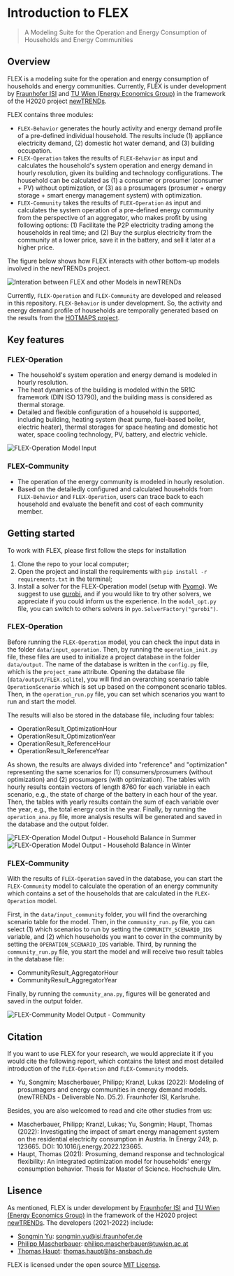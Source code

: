 # Introduction to FLEX
> A Modeling Suite for the Operation and Energy Consumption of Households and Energy Communities

## Overview

FLEX is a modeling suite for the operation and energy consumption of households and energy communities.
Currently, FLEX is under development by 
[Fraunhofer ISI](https://www.isi.fraunhofer.de/) and 
[TU Wien (Energy Economics Group)](https://eeg.tuwien.ac.at/)
in the framework of the H2020 project [newTRENDs](https://newTRENDs2020.eu/).

FLEX contains three modules:

* `FLEX-Behavior` generates the hourly activity and energy demand profile of a pre-defined individual household. 
The results include (1) appliance electricity demand, (2) domestic hot water demand, and (3) building occupation.
* `FLEX-Operation` takes the results of `FLEX-Behavior` as input and calculates the household's system operation and 
energy demand in hourly resolution, given its building and technology configurations. 
The household can be calculated as (1) a consumer or prosumer (consumer + PV) without optimization, 
or (3) as a prosumagers (prosumer + energy storage + smart energy management system) with optimization.
* `FLEX-Community` takes the results of `FLEX-Operation` as input and calculates the system operation of a pre-defined 
energy community from the perspective of an aggregator, who makes profit by using following options:
(1) Facilitate the P2P electricity trading among the households in real time; and
(2) Buy the surplus electricity from the community at a lower price, save it in the battery, 
and sell it later at a higher price.

The figure below shows how FLEX interacts with other bottom-up models involved in the newTRENDs project.

![Interation between FLEX and other Models in newTRENDs](docs/images/modeling_suite.png)

Currently, `FLEX-Operation` and `FLEX-Community` are developed and released in this repository.
`FLEX-Behavior` is under development. So, the activity and energy demand profile of households are temporally
generated based on the results from the [HOTMAPS project](https://www.hotmaps.eu).

## Key features

### FLEX-Operation
- The household's system operation and energy demand is modeled in hourly resolution. 
- The heat dynamics of the building is modeled within the 5R1C framework (DIN ISO 13790),
and the building mass is considered as thermal storage.
- Detailed and flexible configuration of a household is supported, including building, heating system 
(heat pump, fuel-based boiler, electric heater), thermal storages for space heating and domestic hot water, space 
cooling technology, PV, battery, and electric vehicle.

![FLEX-Operation Model Input](docs/images/FLEX-Operation.png)

### FLEX-Community
- The operation of the energy community is modeled in hourly resolution.
- Based on the detailedly configured and calculated households from `FLEX-Behavior` and `FLEX-Operation`, 
users can trace back to each household and evaluate the benefit and cost of each community member.

## Getting started <div id="Getting_started"/>

To work with FLEX, please first follow the steps for installation 

1. Clone the repo to your local computer;
2. Open the project and install the requirements with `pip install -r requirements.txt` in the terminal;
3. Install a solver for the FLEX-Operation model (setup with [Pyomo](http://www.pyomo.org/)). 
We suggest to use [gurobi](https://www.gurobi.com/), and if you would like to try other solvers, 
we appreciate if you could inform us the experience. 
In the `model_opt.py` file, you can switch to others solvers in `pyo.SolverFactory("gurobi")`.

### FLEX-Operation <div id="FLEX_Operation"/>

Before running the `FLEX-Operation` model, you can check the input data in the folder `data/input_operation`. 
Then, by running the `operation_init.py` file, these files are used to initialize a project database in the folder `data/output`.
The name of the database is written in the `config.py` file, which is the `project_name` attribute. 
Opening the database file (`data/output/FLEX.sqlite`), you will find an overarching scenario table `OperationScenario`
which is set up based on the component scenario tables. Then, in the `operation_run.py` file, 
you can set which scenarios you want to run and start the model. 

The results will also be stored in the database file, including four tables: 
* OperationResult_OptimizationHour 
* OperationResult_OptimizationYear 
* OperationResult_ReferenceHour 
* OperationResult_ReferenceYear

As shown, the results are always divided into "reference" and "optimization" representing the same scenarios for
(1) consumers/prosumers (without optimization) and (2) prosumagers (with optimization). 
The tables with hourly results contain vectors of length 8760 for each variable in each scenario, 
e.g., the state of charge of the battery in each hour of the year. 
Then, the tables with yearly results contain the sum of each variable over the year, 
e.g., the total energy cost in the year. Finally, by running the `operation_ana.py` file, 
more analysis results will be generated and saved in the database and the output folder.

![FLEX-Operation Model Output - Household Balance in Summer](docs/images/household_balance_summer.png)
![FLEX-Operation Model Output - Household Balance in Winter](docs/images/household_balance_winter.png)

### FLEX-Community <div id="FLEX_Community"/>

With the results of `FLEX-Operation` saved in the database, 
you can start the `FLEX-Community` model to calculate the operation of an energy community which contains 
a set of the households that are calculated in the `FLEX-Operation` model.

First, in the `data/input_community` folder, you will find the overarching scenario table for the model. 
Then, in the `community_run.py` file, you can select 
(1) which scenarios to run by setting the `COMMUNITY_SCENARIO_IDS` variable, 
and (2) which households you want to cover in the community by setting the `OPERATION_SCENARIO_IDS` variable.
Third, by running the `community_run.py` file, you start the model and will receive two result tables in the database file:
* CommunityResult_AggregatorHour
* CommunityResult_AggregatorYear

Finally, by running the `community_ana.py`, figures will be generated and saved in the output folder.

![FLEX-Community Model Output - Community](docs/images/community_balance_vertical.png)

## Citation

If you want to use FLEX for your research, we would appreciate it if you would cite the following report, 
which contains the latest and most detailed introduction of the `FLEX-Operation` and `FLEX-Community` models.

* Yu, Songmin; Mascherbauer, Philipp; Kranzl, Lukas (2022): 
Modeling of prosumagers and energy communities in energy demand models. 
(newTRENDs - Deliverable No. D5.2). Fraunhofer ISI, Karlsruhe.

Besides, you are also welcomed to read and cite other studies from us:

* Mascherbauer, Philipp; Kranzl, Lukas; Yu, Songmin; Haupt, Thomas (2022):
Investigating the impact of smart energy management system on the residential
electricity consumption in Austria. In Energy 249, p. 123665. DOI:
10.1016/j.energy.2022.123665.
* Haupt, Thomas (2021): Prosuming, demand response and technological
flexibility: An integrated optimization model for households' energy
consumption behavior. Thesis for Master of Science. Hochschule Ulm.

## Lisence

As mentioned, FLEX is under development by 
[Fraunhofer ISI](https://www.isi.fraunhofer.de/) and 
[TU Wien (Energy Economics Group)](https://eeg.tuwien.ac.at/)
in the framework of the H2020 project [newTRENDs](https://newTRENDs2020.eu/).
The developers (2021-2022) include:
* [Songmin Yu](https://www.isi.fraunhofer.de/en/competence-center/energiepolitik-energiemaerkte/mitarbeiter/yu.html): songmin.yu@isi.fraunhofer.de
* [Philipp Mascherbauer](https://eeg.tuwien.ac.at/staff/people/philipp-mascherbauer): philipp.mascherbauer@tuwien.ac.at
* [Thomas Haupt](https://www.hs-ansbach.de/personen/haupt-thomas/): thomas.haupt@hs-ansbach.de

FLEX is licensed under the open source [MIT License](https://github.com/H2020-newTRENDs/FLEX/blob/master/LICENSE.txt).

